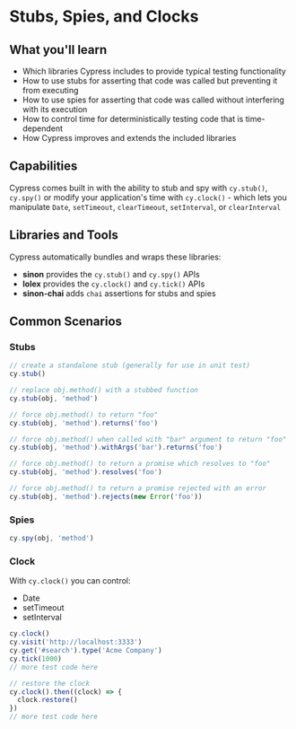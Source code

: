 # Stubs, Spies, and Clocks

## What you'll learn

- Which libraries Cypress includes to provide typical testing functionality
- How to use stubs for asserting that code was called but preventing it from executing
- How to use spies for asserting that code was called without interfering with its execution
- How to control time for deterministically testing code that is time-dependent
- How Cypress improves and extends the included libraries

## Capabilities

Cypress comes built in with the ability to stub and spy with `cy.stub()`, `cy.spy()` or modify your application's time with `cy.clock()` - which lets you manipulate `Date`, `setTimeout`, `clearTimeout`, `setInterval`, or `clearInterval`

## Libraries and Tools

Cypress automatically bundles and wraps these libraries:

- **sinon**	provides the `cy.stub()` and `cy.spy()` APIs
- **lolex**	provides the `cy.clock()` and `cy.tick()` APIs
- **sinon-chai**	adds `chai` assertions for stubs and spies

## Common Scenarios

### Stubs

```ts
// create a standalone stub (generally for use in unit test)
cy.stub()

// replace obj.method() with a stubbed function
cy.stub(obj, 'method')

// force obj.method() to return "foo"
cy.stub(obj, 'method').returns('foo')

// force obj.method() when called with "bar" argument to return "foo"
cy.stub(obj, 'method').withArgs('bar').returns('foo')

// force obj.method() to return a promise which resolves to "foo"
cy.stub(obj, 'method').resolves('foo')

// force obj.method() to return a promise rejected with an error
cy.stub(obj, 'method').rejects(new Error('foo'))
```

### Spies

```ts
cy.spy(obj, 'method')
```

### Clock

With `cy.clock()` you can control:

- Date
- setTimeout
- setInterval

```ts
cy.clock()
cy.visit('http://localhost:3333')
cy.get('#search').type('Acme Company')
cy.tick(1000)
// more test code here

// restore the clock
cy.clock().then((clock) => {
  clock.restore()
})
// more test code here
```
